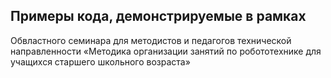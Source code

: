## Примеры кода, демонстрируемые в рамках 
Обвластного семинара для методистов и педагогов технической направленности 
«Методика организации занятий по робототехнике  для учащихся старшего школьного возраста» 

